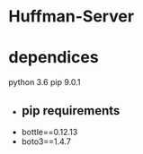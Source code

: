# Huffman-Server

# dependices 
 python 3.6
 pip 9.0.1
  - ## pip requirements
   - bottle==0.12.13
   - boto3==1.4.7
   
